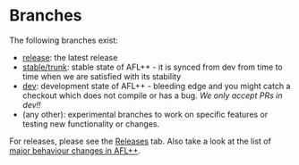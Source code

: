 # Branches

The following branches exist:

* [release](https://github.com/AFLplusplus/AFLplusplus/tree/release): the latest release
* [stable/trunk](https://github.com/AFLplusplus/AFLplusplus/): stable state of AFL++ - it is synced from dev from time to time when we are satisfied with its stability
* [dev](https://github.com/AFLplusplus/AFLplusplus/tree/dev): development state of AFL++ - bleeding edge and you might catch a checkout which does not compile or has a bug. *We only accept PRs in dev!!*
* (any other): experimental branches to work on specific features or testing new functionality or changes.

For releases, please see the [Releases](https://github.com/AFLplusplus/AFLplusplus/releases) tab. Also take a look at the list of [major behaviour changes in AFL++](behaviour_changes.md).